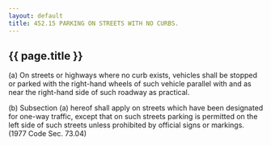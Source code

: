 ```yaml
---
layout: default 
title: 452.15 PARKING ON STREETS WITH NO CURBS.
---
```


{{ page.title }}
----------------

​(a) On streets or highways where no curb exists, vehicles shall be
stopped or parked with the right-hand wheels of such vehicle parallel
with and as near the right-hand side of such roadway as practical.

​(b) Subsection (a) hereof shall apply on streets which have been
designated for one-way traffic, except that on such streets parking is
permitted on the left side of such streets unless prohibited by official
signs or markings. (1977 Code Sec. 73.04)
